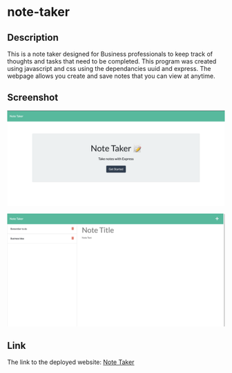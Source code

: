 # note-taker

## Description
This is a note taker designed for Business professionals to keep track of thoughts and tasks that need to be completed. This program was created using javascript and css using the dependancies uuid and express. The webpage allows you create and save notes that you can view at anytime.

## Screenshot

![Main Page](./Develop/public/assets/images/Main-Page.png)

![Notes Page](./Develop/public/assets/images/notes-page.png)

## Link

The link to the deployed website: [Note Taker](https://note-taker284432.herokuapp.com/)